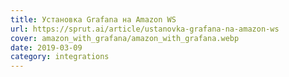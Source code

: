 ```yaml
---
title: Установка Grafana на Amazon WS
url: https://sprut.ai/article/ustanovka-grafana-na-amazon-ws
cover: amazon_with_grafana/amazon_with_grafana.webp
date: 2019-03-09
category: integrations
---
```

